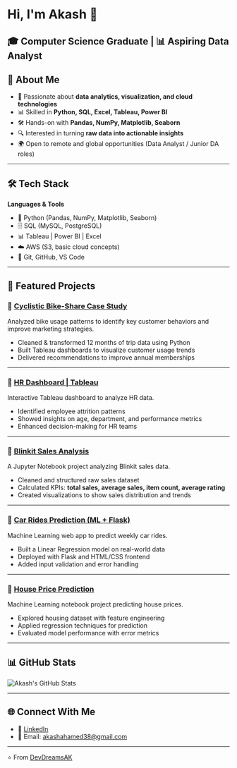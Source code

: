 # Hi, I'm Akash 👋  

🎓 Computer Science Graduate | 📊 Aspiring Data Analyst  
---

## 🚀 About Me
- 🎯 Passionate about **data analytics, visualization, and cloud technologies**  
- 📊 Skilled in **Python, SQL, Excel, Tableau, Power BI**  
- 🛠️ Hands-on with **Pandas, NumPy, Matplotlib, Seaborn**  
- 🔍 Interested in turning **raw data into actionable insights**  
- 🌍 Open to remote and global opportunities (Data Analyst / Junior DA roles)  

---

## 🛠️ Tech Stack
**Languages & Tools**  
- 🐍 Python (Pandas, NumPy, Matplotlib, Seaborn)  
- 🗄️ SQL (MySQL, PostgreSQL)  
- 📊 Tableau | Power BI | Excel  
- ☁️ AWS (S3, basic cloud concepts)  
- 🔧 Git, GitHub, VS Code  

---

## 📂 Featured Projects

### 🔹 [Cyclistic Bike-Share Case Study](https://github.com/DevDreamsAK/cyclistic-bike-share-analysis.git)
Analyzed bike usage patterns to identify key customer behaviors and improve marketing strategies.  
- Cleaned & transformed 12 months of trip data using Python  
- Built Tableau dashboards to visualize customer usage trends  
- Delivered recommendations to improve annual memberships

---

### 🔹 [HR Dashboard | Tableau](https://github.com/DevDreamsAK/HR-Dashboard.git)
Interactive Tableau dashboard to analyze HR data.  
- Identified employee attrition patterns  
- Showed insights on age, department, and performance metrics  
- Enhanced decision-making for HR teams  

---

### 🔹 [Blinkit Sales Analysis](https://github.com/DevDreamsAK/BlinkitSalesAnalysis.git)
A Jupyter Notebook project analyzing Blinkit sales data.  
- Cleaned and structured raw sales dataset  
- Calculated KPIs: **total sales, average sales, item count, average rating**  
- Created visualizations to show sales distribution and trends  

---

### 🔹 [Car Rides Prediction (ML + Flask)](https://github.com/DevDreamsAK/carRidePrediction-.git)
Machine Learning web app to predict weekly car rides.  
- Built a Linear Regression model on real-world data  
- Deployed with Flask and HTML/CSS frontend  
- Added input validation and error handling  

---

### 🔹 [House Price Prediction](https://github.com/DevDreamsAK/HousePricePredict)
Machine Learning notebook project predicting house prices.  
- Explored housing dataset with feature engineering  
- Applied regression techniques for prediction  
- Evaluated model performance with error metrics  

---

## 📊 GitHub Stats
![Akash's GitHub Stats](https://github-readme-stats.vercel.app/api?username=DevDreamsAK&show_icons=true&theme=radical)

---

## 🌐 Connect With Me
- 💼 [LinkedIn](https://www.linkedin.com/in/akash-ahamed-1629521a1/)  
- 📧 Email: akashahamed38@gmail.com

---
⭐️ From [DevDreamsAK](https://github.com/DevDreamsAK)
